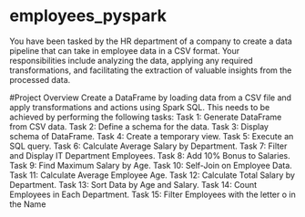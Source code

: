 # employees_pyspark
 You have been tasked by the HR department of a company to create a data pipeline that can take in employee data in a CSV format. Your responsibilities include  analyzing the data, applying any required transformations, and facilitating the extraction of valuable insights from the processed data.


 #Project Overview
 Create a DataFrame by loading data from a CSV file and apply transformations and actions using Spark SQL. This needs to be achieved by performing the following
 tasks:
 Task 1: Generate DataFrame from CSV data.
 Task 2: Define a schema for the data.
 Task 3: Display schema of DataFrame.
 Task 4: Create a temporary view.
 Task 5: Execute an SQL query.
 Task 6: Calculate Average Salary by Department.
 Task 7: Filter and Display IT Department Employees.
 Task 8: Add 10% Bonus to Salaries.
 Task 9: Find Maximum Salary by Age.
 Task 10: Self-Join on Employee Data.
 Task 11: Calculate Average Employee Age.
 Task 12: Calculate Total Salary by Department.
 Task 13: Sort Data by Age and Salary.
 Task 14: Count Employees in Each Department.
 Task 15: Filter Employees with the letter o in the Name
